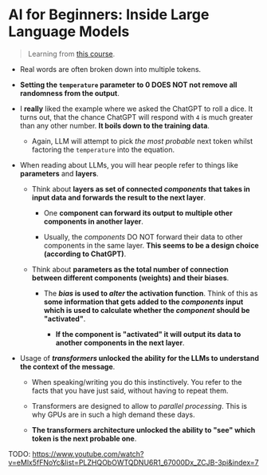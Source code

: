 # AI for Beginners: Inside Large Language Models

> Learning from [this course](https://zerotomastery.io/courses/ai-for-beginners-large-language-models/).

- Real words are often broken down into multiple tokens.

- **Setting the `temperature` parameter to 0 DOES NOT not remove all randomness from the output**.

- I **really** liked the example where we asked the ChatGPT to roll a dice. It turns out, that the chance ChatGPT will respond with `4` is much greater than any other number. **It boils down to the training data**.

  - Again, LLM will attempt to pick _the most probable_ next token whilst factoring the `temperature` into the equation.

- When reading about LLMs, you will hear people refer to things like **parameters** and **layers**.

  - Think about **layers as set of connected _components_ that takes in input data and forwards the result to the next layer**.

    - One **component can forward its output to multiple other components in another layer**.

    - Usually, the _components_ DO NOT forward their data to other components in the same layer. **This seems to be a design choice (according to ChatGPT)**.

  - Think about **parameters as the total number of connection between different components (weights) and their biases**.

    - The **_bias_ is used to _alter_ the activation function**. Think of this as **some information that gets added to the _components_ input which is used to calculate whether the _component_ should be "activated"**.

      - **If the component is "activated" it will output its data to another components in the next layer**.

- Usage of **_transformers_ unlocked the ability for the LLMs to understand the context of the message**.

  - When speaking/writing you do this instinctively. You refer to the facts that you have just said, without having to repeat them.

  - Transformers are designed to allow to _parallel processing_. This is why GPUs are in such a high demand these days.

  - **The transformers architecture unlocked the ability to "see" which token is the next probable one**.

TODO: https://www.youtube.com/watch?v=eMlx5fFNoYc&list=PLZHQObOWTQDNU6R1_67000Dx_ZCJB-3pi&index=7
